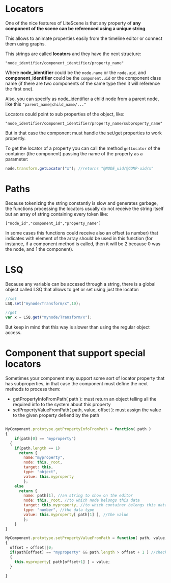# Locators

One of the nice features of LiteScene is that any property of **any component of the scene can be referenced using a unique string**.

This allows to animate properties easily from the timeline editor or connect them using graphs.

This strings are called **locators** and they have the next structure:

```"node_identifier/component_identifier/property_name"```

Where **node_identifier** could be the ```node.name``` or the ```node.uid```, and **component_identifier** could be the ```component.uid``` or the component class name (if there are two components of the same type then it will reference the first one).

Also, you can specify as node_identifier a child node from a parent node, like this ```"parent_name|child_name/..."```

Locators could point to sub properties of the object, like:

```"node_identifier/component_identifier/property_name/subproperty_name"```

But in that case the component must handle the set/get properties to work propertly.

To get the locator of a property you can call the method ```getLocator``` of the container (the component) passing the name of the property as a parameter:

```javascript
node.transform.getLocator("x"); //returns "@NODE_uid/@COMP-uid/x"
```

# Paths

Because tokenizing the string constantly is slow and generates garbage, the functions processing the locators usually do not receive the string itself but an array of string containing every token like:

```["node_id","component_id","property_name"]```

In some cases this functions could receive also an offset (a number) that indicates with element of the array should be used in this function (for instance, if a component method is called, then it will be 2 because 0 was the node, and 1 the component).

# LSQ

Because any variable can be accesed through a string, there is a global object called LSQ that allows to get or set using just the locator:

```js
//set
LSQ.set("mynode/Transform/x",10);

//get
var x = LSQ.get("mynode/Transform/x");
```

But keep in mind that this way is slower than using the regular object access.

# Component that support special locators

Sometimes your component may support some sort of locator property that has subproperties, in that case the component must define the next methods to process them:

- getPropertyInfoFromPath( path ): must return an object telling all the required info to the system about this property
- setPropertyValueFromPath( path, value, offset ): must assign the value to the given property defiend by the path

```js

MyComponent.prototype.getPropertyInfoFromPath = function( path )
{
	if(path[0] == "myproperty")
  {
    if(path.length == 1)
      return {
        name:"myproperty",
        node: this._root,
        target: this,
        type: "object",
        value: this.myproperty
  		};
    else
      return {
        name: path[1], //an string to show on the editor
        node: this._root, //to which node belongs this data
        target: this.myproperty, //to which container belongs this data
        type: "number", //the data type
        value: this.myproperty[ path[1] ], //the value
  		};    
    }
}    

MyComponent.prototype.setPropertyValueFromPath = function( path, value, offset )
{
  offset = offset||0;
  if(path[offset] == "myproperty" && path.length > offset + 1 ) //check there is a subproperty
  {
    this.myproperty[ path[offset+1] ] = value;
  }

}
```
